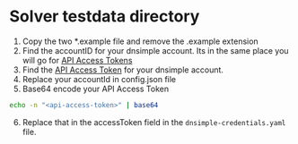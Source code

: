 # Solver testdata directory

1. Copy the two *.example file and remove the .example extension
2. Find the accountID for your dnsimple account. Its in the same place you will go for [API Access Tokens](https://support.dnsimple.com/articles/api-access-token/)
3. Find the [API Access Token](https://support.dnsimple.com/articles/api-access-token/) for your dnsimple account.
4. Replace your accountId in config.json file
5. Base64 encode your API Access Token
  ```bash
  echo -n "<api-access-token>" | base64
  ```
6. Replace that in the accessToken field in the `dnsimple-credentials.yaml` file.

